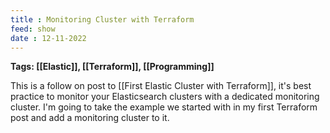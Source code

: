 ```yaml
---
title : Monitoring Cluster with Terraform
feed: show
date : 12-11-2022
---
```


**Tags: [[Elastic]], [[Terraform]], [[Programming]]**

This is a follow on post to [[First Elastic Cluster with Terraform]], it's best practice to monitor your Elasticsearch clusters with a dedicated monitoring cluster. I'm going to take the example we started with in my first Terraform post and add a monitoring cluster to it.

